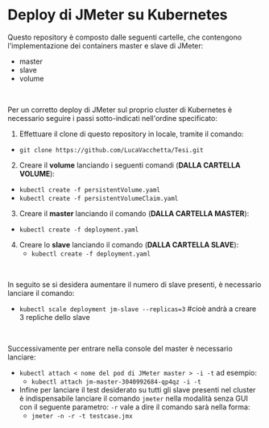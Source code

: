 # Deploy di JMeter su Kubernetes
Questo repository è composto dalle seguenti cartelle, che contengono l'implementazione dei containers master e slave di JMeter:
- master
- slave
- volume

<br>

Per un corretto deploy di JMeter sul proprio cluster di Kubernetes è necessario seguire i passi sotto-indicati nell'ordine specificato:
1. Effettuare il clone di questo repository in locale, tramite il comando:
  - ```git clone https://github.com/LucaVacchetta/Tesi.git```
2. Creare il __volume__ lanciando i seguenti comandi (__DALLA CARTELLA VOLUME__):
  - ```kubectl create -f persistentVolume.yaml```
  - ```kubectl create -f persistentVolumeClaim.yaml```
3. Creare il __master__ lanciando il comando (__DALLA CARTELLA MASTER__):
  - ```kubectl create -f deployment.yaml```
4. Creare lo __slave__ lanciando il comando (__DALLA CARTELLA SLAVE__):
    - ```kubectl create -f deployment.yaml```

<br>

In seguito se si desidera aumentare il numero di slave presenti, è necessario lanciare il comando:
- ```kubectl scale deployment jm-slave --replicas=3``` #cioè andrà a creare 3 repliche dello slave

<br>

Successivamente per entrare nella console del master è necessario lanciare:

- ```kubectl attach < nome del pod di JMeter master > -i -t``` ad esempio:
  - ```kubectl attach jm-master-3040992684-qp4qz -i -t```
- Infine per lanciare il test desiderato su tutti gli slave presenti nel cluster è indispensabile lanciare il comando ```jmeter``` nella modalità senza GUI con il seguente parametro: ```-r``` vale a dire il comando sarà nella forma:
  - ```jmeter -n -r -t testcase.jmx```
